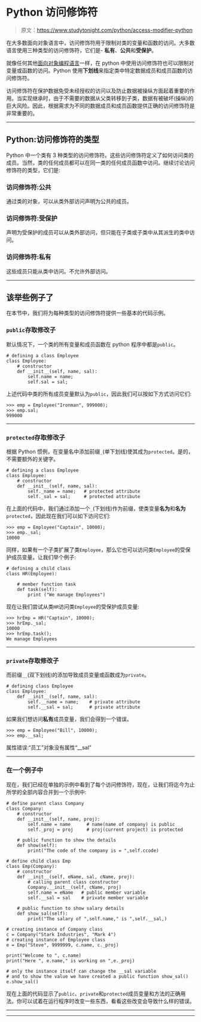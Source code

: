 # Python 访问修饰符

> 原文：<https://www.studytonight.com/python/access-modifier-python>

在大多数面向对象语言中，访问修饰符用于限制对类的变量和函数的访问。大多数语言使用三种类型的访问修饰符，它们是- **私有**、**公共**和**受保护**。

就像任何其他[面向对象编程语言](oops-basics-python)一样，在 python 中使用访问修饰符也可以限制对变量或函数的访问。Python 使用**下划线**来指定类中特定数据成员和成员函数的访问修饰符。

访问修饰符在保护数据免受未经授权的访问以及防止数据被操纵方面起着重要的作用。当实现继承时，由于不需要的数据从父类转移到子类，数据有被破坏(操纵)的巨大风险。因此，根据需求为不同的数据成员和成员函数提供正确的访问修饰符是非常重要的。

* * *

## Python:访问修饰符的类型

Python 中一个类有 3 种类型的访问修饰符。这些访问修饰符定义了如何访问类的成员。当然，类的任何成员都可以在同一类的任何成员函数中访问。继续讨论访问修饰符的类型，它们是:

### 访问修饰符:公共

通过类的对象，可以从类外部访问声明为公共的成员。

### 访问修饰符:受保护

声明为受保护的成员可以从类外部访问，但只能在子类或子类中从其派生的类中访问。

### 访问修饰符:私有

这些成员只能从类中访问。不允许外部访问。

* * *

## 该举些例子了

在本节中，我们将为每种类型的访问修饰符提供一些基本的代码示例。

### `public`存取修改子

默认情况下，一个类的所有变量和成员函数在 python 程序中都是`public`。

```
# defining a class Employee
class Employee:
    # constructor
    def __init__(self, name, sal):
        self.name = name;
        self.sal = sal;
```

上述代码中类的所有成员变量默认为`public`，因此我们可以按如下方式访问它们:

```
>>> emp = Employee("Ironman", 999000);
>>> emp.sal;
999000
```

* * *

### `protected`存取修改子

根据 Python 惯例，在变量名中添加前缀`_`(单下划线)使其成为`protected`。是的，不需要额外的关键字。

```
# defining a class Employee
class Employee:
    # constructor
    def __init__(self, name, sal):
        self._name = name;   # protected attribute 
        self._sal = sal;     # protected attribute
```

在上面的代码中，我们通过添加一个`_`(下划线)作为前缀，使类变量**名为**和**名为** `protected`，因此现在我们可以如下访问它们:

```
>>> emp = Employee("Captain", 10000);
>>> emp._sal;
10000
```

同样，如果有一个子类扩展了类`Employee`，那么它也可以访问类`Employee`的受保护成员变量。让我们举个例子:

```
# defining a child class
class HR(Employee):

    # member function task
    def task(self):
        print ("We manage Employees")
```

现在让我们尝试从类`HR`访问类`Employee`的受保护成员变量:

```
>>> hrEmp = HR("Captain", 10000);
>>> hrEmp._sal;
10000
>>> hrEmp.task();
We manage Employees
```

* * *

### `private`存取修改子

而前缀`__`(双下划线)的添加导致成员变量或函数成为`private`。

```
# defining class Employee
class Employee:
    def __init__(self, name, sal):
        self.__name = name;    # private attribute 
        self.__sal = sal;      # private attribute
```

如果我们想访问**私有**成员变量，我们会得到一个错误。

```
>>> emp = Employee("Bill", 10000);
>>> emp.__sal; 
```

属性错误:“员工”对象没有属性“__sal”

* * *

### 在一个例子中

现在，我们已经在单独的示例中看到了每个访问修饰符，现在，让我们将迄今为止所学的全部内容合并到一个示例中:

```
# define parent class Company
class Company:
    # constructor
    def __init__(self, name, proj):
        self.name = name      # name(name of company) is public
        self._proj = proj     # proj(current project) is protected

    # public function to show the details
    def show(self):
        print("The code of the company is = ",self.ccode)

# define child class Emp
class Emp(Company):
    # constructor
    def __init__(self, eName, sal, cName, proj):
        # calling parent class constructor
        Company.__init__(self, cName, proj)
        self.name = eName   # public member variable
        self.__sal = sal    # private member variable

    # public function to show salary details
    def show_sal(self):
        print("The salary of ",self.name," is ",self.__sal,)

# creating instance of Company class
c = Company("Stark Industries", "Mark 4")
# creating instance of Employee class
e = Emp("Steve", 9999999, c.name, c._proj)

print("Welcome to ", c.name)
print("Here ", e.name," is working on ",e._proj)

# only the instance itself can change the __sal variable
# and to show the value we have created a public function show_sal()
e.show_sal()
```

现在上面的代码显示了`public`、`private`和`protected`成员变量和方法的正确用法。你可以试着在运行程序时改变一些东西，看看这些改变会导致什么样的错误。

* * *

* * *